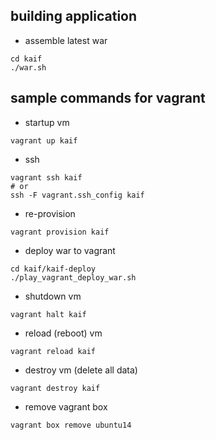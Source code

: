 ## building application

* assemble latest war

```
cd kaif
./war.sh
```

## sample commands for vagrant

* startup vm

```
vagrant up kaif
```

* ssh

```
vagrant ssh kaif
# or
ssh -F vagrant.ssh_config kaif
```

* re-provision

```
vagrant provision kaif
```

* deploy war to vagrant 

```
cd kaif/kaif-deploy
./play_vagrant_deploy_war.sh
```


* shutdown vm

```
vagrant halt kaif
```

* reload (reboot) vm

```
vagrant reload kaif
```


* destroy vm (delete all data)

```
vagrant destroy kaif
```

* remove vagrant box

```
vagrant box remove ubuntu14
```
